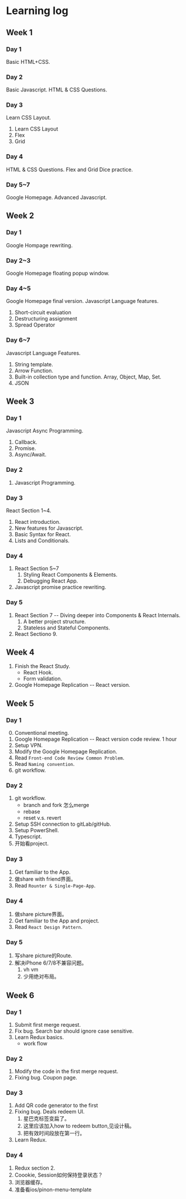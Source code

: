 # Learning log

## Week 1

### Day 1
Basic HTML+CSS.

### Day 2
Basic Javascript.
HTML & CSS Questions.

### Day 3
Learn CSS Layout.
1. Learn CSS Layout
2. Flex
3. Grid

### Day 4
HTML & CSS Questions.
Flex and Grid Dice practice.

### Day 5~7
Google Homepage.
Advanced Javascript.

## Week 2

### Day 1
Google Hompage rewriting.

### Day 2~3
Google Homepage floating popup window.

### Day 4~5
Google Homepage final version.
Javascript Language features.
1. Short-circuit evaluation
2. Destructuring assignment
3. Spread Operator

### Day 6~7
Javascript Language Features.
1. String template.
2. Arrow Function.
3. Built-in collection type and function. Array, Object, Map, Set.
4. JSON

## Week 3

### Day 1
Javascript Async Programming.
1. Callback.
2. Promise.
3. Async/Await.

### Day 2
1. Javascript Programming.

### Day 3
React Section 1~4.
1. React introduction.
2. New features for Javascript.
3. Basic Syntax for React.
4. Lists and Conditionals.

### Day 4
1. React Section 5~7
    1. Styling React Components & Elements.
    2. Debugging React App.
2. Javascript promise practice rewriting.

### Day 5
1. React Section 7 -- Diving deeper into Components & React Internals.
    1. A better project structure.
    2. Stateless and Stateful Components.
2. React Sectiono 9.

## Week 4
1. Finish the React Study.
    - React Hook.
    - Form validation.
2. Google Homepage Replication -- React version.

## Week 5
### Day 1
0. Conventional meeting.
1. Google Homepage Replication -- React version code review. 1 hour
2. Setup VPN.
3. Modify the Google Homepage Replication.
4. Read `Front-end Code Review Common Problem`.
5. Read `Naming convention`.
6. git workflow.

### Day 2

1. git workflow.
    - branch and fork 怎么merge
    - rebase
    - reset v.s. revert
2. Setup SSH connection to gitLab/gitHub.
3. Setup PowerShell.
4. Typescript.
5. 开始看project.


### Day 3
1. Get familiar to the App.
2. 做share with friend界面。
3. Read `Rounter & Single-Page-App`.

### Day 4
1. 做share picture界面。
2. Get familiar to the App and project.
3. Read `React Design Pattern`.


### Day 5
1. 写share picture的Route.
2. 解决iPhone 6/7/8不兼容问题。
    1. vh vm
    2. 少用绝对布局。

## Week 6

### Day 1
1. Submit first merge request.
2. Fix bug. Search bar should ignore case sensitive.
3. Learn Redux basics.
    - work flow

### Day 2
1. Modify the code in the first merge request.
2. Fixing bug. Coupon page.

### Day 3
1. Add QR code generator to the first 
2. Fixing bug. Deals redeem UI.
    1. 星巴克标签变扁了。
    2. 这里应该加入how to redeem button,见设计稿。
    3. 把有效时间段放在第一行。
3. Learn Redux.

### Day 4
1. Redux section 2.
2. Coookie, Session如何保持登录状态？
3. 浏览器缓存。
4. 准备看ios/pinon-menu-template
